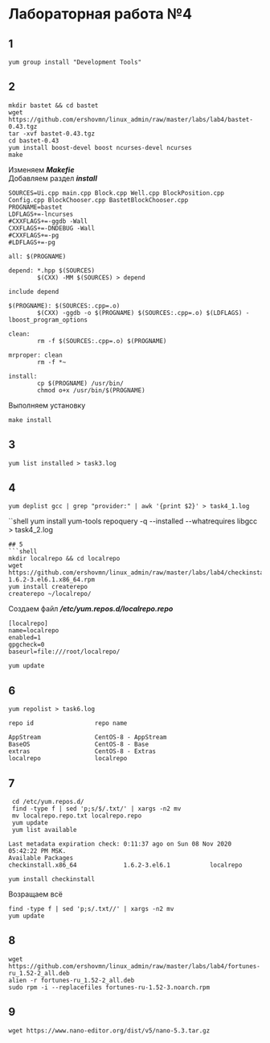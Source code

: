 # Лабораторная работа №4
## 1
```shell
yum group install "Development Tools"
```
## 2
```shell
mkdir bastet && cd bastet
wget https://github.com/ershovmn/linux_admin/raw/master/labs/lab4/bastet-0.43.tgz
tar -xvf bastet-0.43.tgz
cd bastet-0.43
yum install boost-devel boost ncurses-devel ncurses
make
```
Изменяем ***Makefie***  
Добавляем раздел ***install***
```make
SOURCES=Ui.cpp main.cpp Block.cpp Well.cpp BlockPosition.cpp Config.cpp BlockChooser.cpp BastetBlockChooser.cpp
PROGNAME=bastet
LDFLAGS+=-lncurses
#CXXFLAGS+=-ggdb -Wall
CXXFLAGS+=-DNDEBUG -Wall
#CXXFLAGS+=-pg
#LDFLAGS+=-pg

all: $(PROGNAME)

depend: *.hpp $(SOURCES)
        $(CXX) -MM $(SOURCES) > depend

include depend

$(PROGNAME): $(SOURCES:.cpp=.o)
        $(CXX) -ggdb -o $(PROGNAME) $(SOURCES:.cpp=.o) $(LDFLAGS) -lboost_program_options

clean:
        rm -f $(SOURCES:.cpp=.o) $(PROGNAME)

mrproper: clean
        rm -f *~

install:
        cp $(PROGNAME) /usr/bin/
        chmod o+x /usr/bin/$(PROGNAME)
```
Выполняем установку
```shell
make install
```
## 3
```shell
yum list installed > task3.log
```
## 4
```shell
yum deplist gcc | grep "provider:" | awk '{print $2}' > task4_1.log
```
``shell
yum install yum-tools
repoquery -q --installed --whatrequires libgcc > task4_2.log
```
## 5
```shell
mkdir localrepo && cd localrepo
wget https://github.com/ershovmn/linux_admin/raw/master/labs/lab4/checkinstall-1.6.2-3.el6.1.x86_64.rpm
yum install createrepo
createrepo ~/localrepo/
```
Создаем файл ***/etc/yum.repos.d/localrepo.repo***
```
[localrepo]
name=localrepo
enabled=1
gpgcheck=0
baseurl=file:///root/localrepo/
```
```shell
yum update
```
## 6
```shell
yum repolist > task6.log
```
```shell
repo id                 repo name

AppStream               CentOS-8 - AppStream
BaseOS                  CentOS-8 - Base
extras                  CentOS-8 - Extras
localrepo               localrepo
```
## 7
```shell
 cd /etc/yum.repos.d/
 find -type f | sed 'p;s/$/.txt/' | xargs -n2 mv
 mv localrepo.repo.txt localrepo.repo
 yum update
 yum list available
 ```
 ```shell
 Last metadata expiration check: 0:11:37 ago on Sun 08 Nov 2020 05:42:22 PM MSK.
Available Packages
checkinstall.x86_64             1.6.2-3.el6.1           localrepo
```
```shell
yum install checkinstall
```
Возращаем всё
```shell
find -type f | sed 'p;s/.txt//' | xargs -n2 mv
yum update
```
## 8
```shell
wget https://github.com/ershovmn/linux_admin/raw/master/labs/lab4/fortunes-ru_1.52-2_all.deb
alien -r fortunes-ru_1.52-2_all.deb
sudo rpm -i --replacefiles fortunes-ru-1.52-3.noarch.rpm
```
## 9
```shell
wget https://www.nano-editor.org/dist/v5/nano-5.3.tar.gz

```
